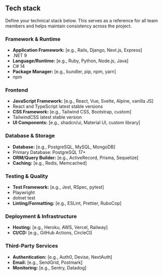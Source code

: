 ## Tech stack

Define your technical stack below. This serves as a reference for all team members and helps maintain consistency across the project.

### Framework & Runtime
- **Application Framework:** [e.g., Rails, Django, Next.js, Express]
- .NET 9
- **Language/Runtime:** [e.g., Ruby, Python, Node.js, Java]
- C# 14
- **Package Manager:** [e.g., bundler, pip, npm, yarn]
- npm

### Frontend
- **JavaScript Framework:** [e.g., React, Vue, Svelte, Alpine, vanilla JS]
- React and TypeScript latest stable versions
- **CSS Framework:** [e.g., Tailwind CSS, Bootstrap, custom]
- TailwindCSS latest stable version
- **UI Components:** [e.g., shadcn/ui, Material UI, custom library]

### Database & Storage
- **Database:** [e.g., PostgreSQL, MySQL, MongoDB]
- Primary Database: PostgreSQL 17+
- **ORM/Query Builder:** [e.g., ActiveRecord, Prisma, Sequelize]
- **Caching:** [e.g., Redis, Memcached]

### Testing & Quality
- **Test Framework:** [e.g., Jest, RSpec, pytest]
- Playwright
- dotnet test
- **Linting/Formatting:** [e.g., ESLint, Prettier, RuboCop]

### Deployment & Infrastructure
- **Hosting:** [e.g., Heroku, AWS, Vercel, Railway]
- **CI/CD:** [e.g., GitHub Actions, CircleCI]

### Third-Party Services
- **Authentication:** [e.g., Auth0, Devise, NextAuth]
- **Email:** [e.g., SendGrid, Postmark]
- **Monitoring:** [e.g., Sentry, Datadog]
